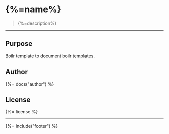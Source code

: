 # {%=name%}

> {%=description%}

---

## Purpose

Boilr template to document boilr templates.

## Author
{%= docs("author") %}

## License
{%= license %}

***

{%= include("footer") %}